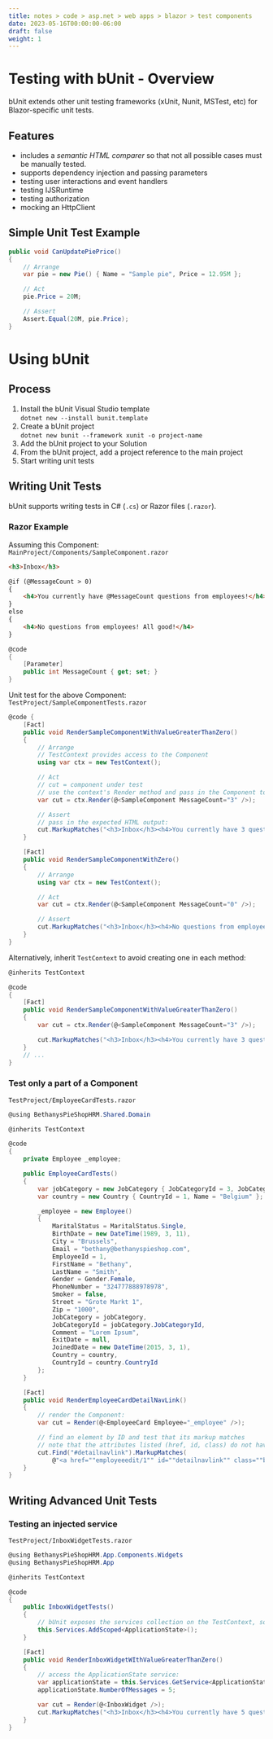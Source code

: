 ```yaml
---
title: notes > code > asp.net > web apps > blazor > test components
date: 2023-05-16T00:00:00-06:00
draft: false
weight: 1
---
```


# Testing with bUnit - Overview
bUnit extends other unit testing frameworks (xUnit, Nunit, MSTest, etc) for Blazor-specific unit tests.

## Features
- includes a *semantic HTML comparer* so that not all possible cases must be manually tested.
- supports dependency injection and passing parameters
- testing user interactions and event handlers
- testing IJSRuntime
- testing authorization
- mocking an HttpClient

## Simple Unit Test Example
```cs
public void CanUpdatePiePrice() 
{
    // Arrange
    var pie = new Pie() { Name = "Sample pie", Price = 12.95M };

    // Act
    pie.Price = 20M;

    // Assert
    Assert.Equal(20M, pie.Price);
}
```

# Using bUnit
## Process
1. Install the bUnit Visual Studio template  
    `dotnet new --install bunit.template`
2. Create a bUnit project  
    `dotnet new bunit --framework xunit -o project-name`
3. Add the bUnit project to your Solution
4. From the bUnit project, add a project reference to the main project
5. Start writing unit tests  

## Writing Unit Tests
bUnit supports writing tests in C# (`.cs`) or Razor files (`.razor`).

### Razor Example
Assuming this Component:  
`MainProject/Components/SampleComponent.razor`
```html
<h3>Inbox</h3>

@if (@MessageCount > 0)
{
    <h4>You currently have @MessageCount questions from employees!</h4>
}
else
{
    <h4>No questions from employees! All good!</h4>
}
```
```cs
@code
{
    [Parameter]
    public int MessageCount { get; set; }
}
```

Unit test for the above Component:  
`TestProject/SampleComponentTests.razor`
```cs
@code {
    [Fact]
    public void RenderSampleComponentWithValueGreaterThanZero()
    {
        // Arrange
        // TestContext provides access to the Component
        using var ctx = new TestContext();

        // Act
        // cut = component under test
        // use the context's Render method and pass in the Component to be tested, including a test value for the MessageCount parameter:
        var cut = ctx.Render(@<SampleComponent MessageCount="3" />);

        // Assert
        // pass in the expected HTML output:
        cut.MarkupMatches("<h3>Inbox</h3><h4>You currently have 3 questions from employees!</h4>"); 
    }

    [Fact]
    public void RenderSampleComponentWithZero()
    {
        // Arrange
        using var ctx = new TestContext();

        // Act
        var cut = ctx.Render(@<SampleComponent MessageCount="0" />);

        // Assert
        cut.MarkupMatches("<h3>Inbox</h3><h4>No questions from employees! All good!</h4>"); 
    }
}
```

Alternatively, inherit `TestContext` to avoid creating one in each method:
```cs
@inherits TestContext

@code
{
    [Fact]
    public void RenderSampleComponentWithValueGreaterThanZero()
    {
        var cut = ctx.Render(@<SampleComponent MessageCount="3" />);

        cut.MarkupMatches("<h3>Inbox</h3><h4>You currently have 3 questions from employees!</h4>"); 
    }
    // ...
}
```

### Test only a part of a Component
`TestProject/EmployeeCardTests.razor`
```cs
@using BethanysPieShopHRM.Shared.Domain

@inherits TestContext

@code 
{
    private Employee _employee;

    public EmployeeCardTests()
    {
        var jobCategory = new JobCategory { JobCategoryId = 3, JobCategoryName = "Management" };
        var country = new Country { CountryId = 1, Name = "Belgium" };

        _employee = new Employee()
        {
            MaritalStatus = MaritalStatus.Single,
            BirthDate = new DateTime(1989, 3, 11),
            City = "Brussels",
            Email = "bethany@bethanyspieshop.com",
            EmployeeId = 1,
            FirstName = "Bethany",
            LastName = "Smith",
            Gender = Gender.Female,
            PhoneNumber = "324777888978978",
            Smoker = false,
            Street = "Grote Markt 1",
            Zip = "1000",
            JobCategory = jobCategory,
            JobCategoryId = jobCategory.JobCategoryId,
            Comment = "Lorem Ipsum",
            ExitDate = null,
            JoinedDate = new DateTime(2015, 3, 1),
            Country = country,
            CountryId = country.CountryId
        };
    }

    [Fact]
    public void RenderEmployeeCardDetailNavLink()
    {
        // render the Component:
        var cut = Render(@<EmployeeCard Employee="_employee" />);

        // find an element by ID and test that its markup matches
        // note that the attributes listed (href, id, class) do not have to be in the same order as in the code:
        cut.Find("#detailnavlink").MarkupMatches(
            @"<a href=""employeeedit/1"" id=""detailnavlink"" class=""btn btn-outline-primary btn-sm mb-1"">Edit employee</a>");
    }
}
```

## Writing Advanced Unit Tests
### Testing an injected service
`TestProject/InboxWidgetTests.razor`
```cs
@using BethanysPieShopHRM.App.Components.Widgets
@using BethanysPieShopHRM.App

@inherits TestContext

@code
{
    public InboxWidgetTests() 
    {
        // bUnit exposes the services collection on the TestContext, so services can be injected into the test:
        this.Services.AddScoped<ApplicationState>();
    }

    [Fact]
    public void RenderInboxWidgetWIthValueGreaterThanZero()
    {
        // access the ApplicationState service:
        var applicationState = this.Services.GetService<ApplicationState>();
        applicationState.NumberOfMessages = 5;

        var cut = Render(@<InboxWidget />);
        cut.MarkupMatches("<h3>Inbox</h3><h4>You currently have 5 questions from employees!</h4>");
    }
}
```
